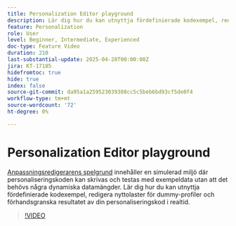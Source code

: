 ```yaml
---
title: Personalization Editor playground
description: Lär dig hur du kan utnyttja fördefinierade kodexempel, redigera nyttolaster för dummy-profiler och förhandsgranska resultatet av din personaliseringskod i realtid.
feature: Personalization
role: User
level: Beginner, Intermediate, Experienced
doc-type: Feature Video
duration: 210
last-substantial-update: 2025-04-28T00:00:00Z
jira: KT-17185
hidefromtoc: true
hide: true
index: false
source-git-commit: da95a1a259523039308cc5c5beb6bd93cf5de0f4
workflow-type: tm+mt
source-wordcount: '72'
ht-degree: 0%

---
```



# Personalization Editor playground

[Anpassningsredigerarens spelgrund](https://experienceleague.adobe.com/en/apps/journey-optimizer/ajo-personalization#) innehåller en simulerad miljö där personaliseringskoden kan skrivas och testas med exempeldata utan att det behövs några dynamiska datamängder. Lär dig hur du kan utnyttja fördefinierade kodexempel, redigera nyttolaster för dummy-profiler och förhandsgranska resultatet av din personaliseringskod i realtid.

>[!VIDEO](https://video.tv.adobe.com/v/3457868/?learn=on&enablevpops)
